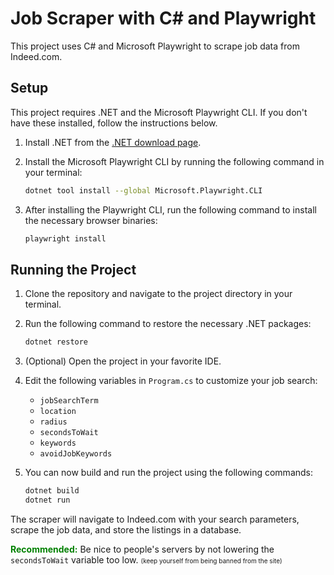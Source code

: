 # Job Scraper with C# and Playwright

This project uses C# and Microsoft Playwright to scrape job data from Indeed.com.

## Setup

This project requires .NET and the Microsoft Playwright CLI. If you don't have these installed, follow the instructions below.

1. Install .NET from the [.NET download page](https://dotnet.microsoft.com/download).

2. Install the Microsoft Playwright CLI by running the following command in your terminal:

   ```bash
   dotnet tool install --global Microsoft.Playwright.CLI
   ```

3. After installing the Playwright CLI, run the following command to install the necessary browser binaries:

   ```bash
   playwright install
   ```

## Running the Project

1. Clone the repository and navigate to the project directory in your terminal.

2. Run the following command to restore the necessary .NET packages:

   ```bash
   dotnet restore
   ```

3. (Optional) Open the project in your favorite IDE.

4. Edit the following variables in `Program.cs` to customize your job search:
   - `jobSearchTerm`
   - `location`
   - `radius`
   - `secondsToWait`
   - `keywords`
   - `avoidJobKeywords`

3. You can now build and run the project using the following commands:

   ```bash
   dotnet build
   dotnet run
   ```


The scraper will navigate to Indeed.com with your search parameters, scrape the job data, and store the listings in a database.


<span style="color: green">**Recommended:**</span> Be nice to people's servers by not lowering the `secondsToWait` variable too low. <font size="1">(keep yourself from being banned from the site)</font>
